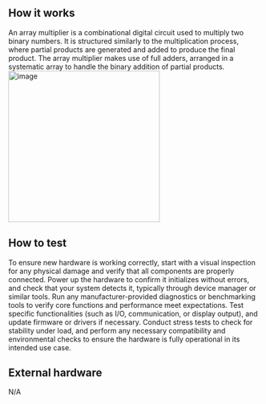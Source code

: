 <!---

This file is used to generate your project datasheet. Please fill in the information below and delete any unused
sections.

You can also include images in this folder and reference them in the markdown. Each image must be less than
512 kb in size, and the combined size of all images must be less than 1 MB.
-->

## How it works
An array multiplier is a combinational digital circuit used to multiply two binary numbers. It is structured similarly to the multiplication process, where partial products are generated and added to produce the final product. The array multiplier makes use of full adders, arranged in a systematic array to handle the binary addition of partial products.
<img width="302" alt="image" src="https://github.com/user-attachments/assets/1456734e-4bca-430b-a532-96e9ff6acbd2">


## How to test
To ensure new hardware is working correctly, start with a visual inspection for any physical damage and verify that all components are properly connected. Power up the hardware to confirm it initializes without errors, and check that your system detects it, typically through device manager or similar tools. Run any manufacturer-provided diagnostics or benchmarking tools to verify core functions and performance meet expectations. Test specific functionalities (such as I/O, communication, or display output), and update firmware or drivers if necessary. Conduct stress tests to check for stability under load, and perform any necessary compatibility and environmental checks to ensure the hardware is fully operational in its intended use case.

## External hardware
N/A
